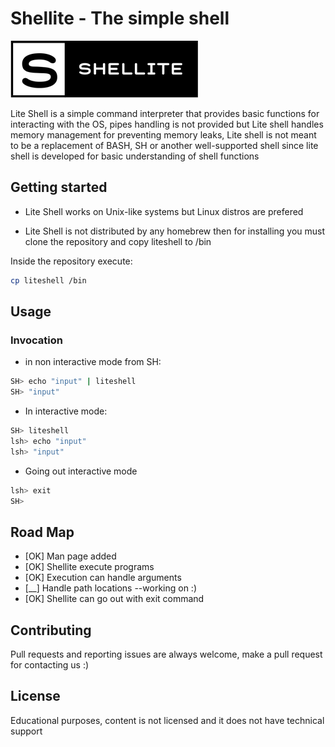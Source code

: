 # Shellite - The simple shell
![shellite_logo](/images/shellite.png)

Lite Shell is a simple command interpreter that provides basic functions for interacting with the OS, pipes handling is not provided but Lite shell handles memory management for preventing memory leaks, Lite shell is not meant to be a replacement of BASH, SH or another well-supported shell since lite shell is developed for basic understanding of shell functions

## Getting started

* Lite Shell works on Unix-like systems but Linux distros are prefered

* Lite Shell is not distributed by any homebrew then for installing you must clone the repository and copy liteshell to /bin

Inside the repository execute:

```bash
cp liteshell /bin
```

## Usage

### Invocation

* in non interactive mode from SH:

```bash
SH> echo "input" | liteshell
SH> "input"
```

* In interactive mode:

```bash
SH> liteshell
lsh> echo "input"
lsh> "input"
```

* Going out interactive mode

```bash
lsh> exit
SH>
```

## Road Map

* [OK] Man page added
* [OK] Shellite execute programs
* [OK] Execution can handle arguments
* [__] Handle path locations --working on :)
* [OK] Shellite can go out with exit command

## Contributing
Pull requests and reporting issues are always welcome, make a pull request for contacting us :)

## License

Educational purposes, content is not licensed and it does not have technical support

